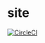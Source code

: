 site
====

[![CircleCI](https://circleci.com/gh/creasty/site/tree/master.svg?style=svg&circle-token=754f7316b89c6c94bec1003c1b92b0e0214e3361)](https://circleci.com/gh/creasty/site/tree/master)
